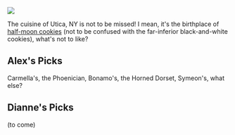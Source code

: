 <!-- This just provides a convenient way for viewing the visual essay, it is not actually needed in the essay -->
<a href="https://essays.juncture-digital.org"><img src="https://alexbrymer.github.io/juncture-site/images/Utica_WV_banner.jpeg"></a>

<!-- Essay configuration -->
<param ve-config
       title="Example"
       layout="vertical">

<!-- ve-entity tags declare entities relevant to the essay -->
<param ve-entity eid="Q2495519"> <!-- Utica! -->


The cuisine of Utica, NY is not to be missed!  I mean, it's the birthplace of <a href="https://hollandfarms.com/bakery/half-moon-cookies/">half-moon cookies</a> (not to be confused with the far-inferior black-and-white cookies), what's not to like?
<param ve-image
       fit="contain"
       url="https://www.google.com/url?sa=i&url=https%3A%2F%2Fhollandfarms.com%2Fproduct%2Fhalf-moon-cookies%2F&psig=AOvVaw1Ygo0GDNMc9AT9cOR8L8zp&ust=1616519576507000&source=images&cd=vfe&ved=0CAYQjRxqFwoTCMDy7uqyxO8CFQAAAAAdAAAAABAO"
       description='Two bulls running while the jockey holds on to them in pacu jawi (from Minangkabau, "bull race"), a traditional bull race in Tanah Datar, West Sumatra, Indonesia. 2015, Final-45.'
       attribution="Rodney Ee"
       license="CC BY 2.0">

## Alex's Picks
Carmella's, the Phoenician, Bonamo's, the Horned Dorset, Symeon's, what else?
<param ve-map center="Q2495519" zoom="11">

## Dianne's Picks
(to come)
